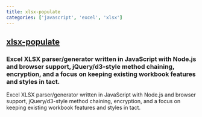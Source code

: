 ```yaml
---
title: xlsx-populate
categories: ['javascript', 'excel', 'xlsx']
---
```

## [xlsx-populate](https://github.com/dtjohnson/xlsx-populate)

### Excel XLSX parser/generator written in JavaScript with Node.js and browser support, jQuery/d3-style method chaining, encryption, and a focus on keeping existing workbook features and styles in tact.

Excel XLSX parser/generator written in JavaScript with Node.js and browser support, jQuery/d3-style method chaining, encryption, and a focus on keeping existing workbook features and styles in tact.
